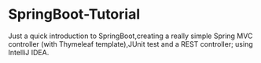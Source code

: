 # SpringBoot-Tutorial
Just a quick introduction to SpringBoot,creating a really simple Spring MVC controller (with Thymeleaf template),JUnit test and a REST controller; using IntelliJ IDEA.
